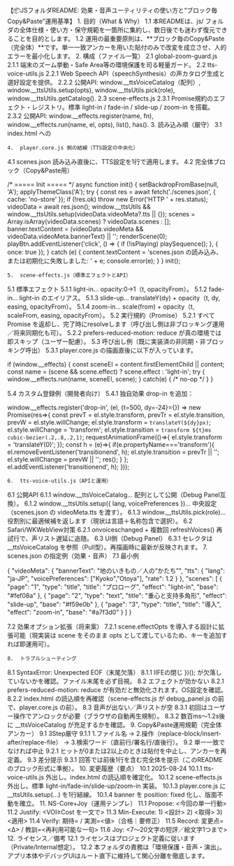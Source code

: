 【📦JSフォルダREADME: 効果・音声ユーティリティの使い方と“ブロック毎Copy&Paste”運用基準】
	1.	目的（What & Why）
1.1 本READMEは、js/ フォルダの全体仕様・使い方・保守規範を一箇所に集約し、数日後でも迷わず復元できることを目的とします。
1.2 運用の最重要原則は、**ブロック毎のCopy&Paste（完全体）**です。単一一致アンカーを用いた貼付のみで改変を成立させ、人的エラーを最小化します。
	2.	構成（ファイル一覧）
2.1 global-zoom-guard.js
2.1.1 端末のズーム挙動・Safe Area等の環境保護を司る軽量ガード。
2.2 tts-voice-utils.js
2.2.1 Web Speech API（speechSynthesis）の声カタログ生成と選好設定を提供。
2.2.2 公開API: window.__ttsVoiceCatalog（配列）, window.__ttsUtils.setup(opts), window.__ttsUtils.pick(role), window.__ttsUtils.getCatalog().
2.3 scene-effects.js
2.3.1 Promise規約のエフェクト・レジストリ。標準 light-in / fade-in / slide-up / zoom-in を搭載。
2.3.2 公開API: window.__effects.register(name, fn), window.__effects.run(name, el, opts), list(), has().
	3.	読み込み順（厳守）
3.1 index.html への <script> 追加は以下の順序を厳守します。
3.1.1 完全体ブロック（Copy&Paste用）

<!-- MUST #2a: tts-voice-utils.js -->
<script src="./js/tts-voice-utils.js" defer></script>

<!-- MUST #2b: scene-effects.js -->
<script src="./js/scene-effects.js" defer></script>

<!-- MUST #2: debug_panel.js, then MUST #3: player.core.js -->
<script src="./debug_panel.js" defer></script>
<script src="./player.core.js" defer></script>


	4.	player.core.js 側の結線（TTS設定の中央化）
4.1 scenes.json 読み込み直後に、TTS設定を1行で適用します。
4.2 完全体ブロック（Copy&Paste用）

/* ===== Init ===== */
async function init() {
  setBackdropFromBase(null, 'A');
  applyThemeClass('A');
  try {
    const res = await fetch('./scenes.json', { cache: 'no-store' });
    if (!res.ok) throw new Error('HTTP ' + res.status);
    videoData = await res.json();
    window.__ttsUtils && window.__ttsUtils.setup(videoData.videoMeta?.tts || {});
    scenes = Array.isArray(videoData.scenes) ? videoData.scenes : [];
    banner.textContent = (videoData.videoMeta && videoData.videoMeta.bannerText) || '';
    renderScene(0);
    playBtn.addEventListener('click', () => { if (!isPlaying) playSequence(); }, { once: true });
  } catch (e) {
    content.textContent = 'scenes.json の読み込み、または初期化に失敗しました: ' + e;
    console.error(e);
  }
}
init();


	5.	scene-effects.js（標準エフェクトとAPI）
5.1 標準エフェクト
5.1.1 light-in… opacity:0→1（t, opacityFrom）。
5.1.2 fade-in… light-in のエイリアス。
5.1.3 slide-up… translateY(dy) + opacity（t, dy, easing, opacityFrom）。
5.1.4 zoom-in… scale(from) + opacity（t, scaleFrom, easing, opacityFrom）。
5.2 実行規約（Promise）
5.2.1 すべて Promise を返却し、完了時にresolveします（呼び出し側は非ブロッキング運用／将来同期化も可）。
5.2.2 prefers-reduced-motion: reduce が真の環境では即スキップ（ユーザー配慮）。
5.3 呼び出し例（既に実装済の非同期・非ブロッキング呼出）
5.3.1 player.core.js の描画直後に以下が入っています。

if (window.__effects) {
  const sceneEl = content.firstElementChild || content;
  const name = (scene && scene.effect) ? scene.effect : 'light-in';
  try { window.__effects.run(name, sceneEl, scene); } catch(e) { /* no-op */ }
}

5.4 カスタム登録例（開発者向け）
5.4.1 独自効果 drop-in を追加：

window.__effects.register('drop-in', (el, {t=500, dy=-24}={}) => new Promise(res=>{
  const prevT = el.style.transform, prevTr = el.style.transition, prevW = el.style.willChange;
  el.style.transform = `translateY(${dy}px)`;
  el.style.willChange = 'transform';
  el.style.transition = `transform ${t}ms cubic-bezier(.2,.8,.2,1)`;
  requestAnimationFrame(()=>{ el.style.transform = 'translateY(0)'; });
  const h = (e)=>{ if(e.propertyName==='transform'){ el.removeEventListener('transitionend', h);
    el.style.transition = prevTr || ''; el.style.willChange = prevW || ''; res(); } };
  el.addEventListener('transitionend', h);
}));


	6.	tts-voice-utils.js（APIと運用）
6.1 公開API
6.1.1 window.__ttsVoiceCatalog… 配列として公開（Debug Panel互換）。
6.1.2 window.__ttsUtils.setup({ lang, voicePreferences })… 中央設定（scenes.json の videoMeta.tts を渡す）。
6.1.3 window.__ttsUtils.pick(role)… 役割別に最適候補を返します（現状は言語＋名称包含で選択）。
6.2 Safari/WKWebView対策
6.2.1 onvoiceschanged + 複数回 refreshVoices() 再試行で、声リスト遅延に追随。
6.3 UI側（Debug Panel）
6.3.1 セレクタは __ttsVoiceCatalog を参照（Pull型）。再描画時に最新が反映されます。
	7.	scenes.json の指定例（効果・音声）
7.1 最小例

{
  "videoMeta": {
    "bannerText": "地のいきもの／人の“かたち”",
    "tts": { "lang": "ja-JP", "voicePreferences": ["Kyoko","Otoya"], "rate": 1.2 }
  },
  "scenes": [
    { "page": "1", "type": "title", "title": "プロローグ", "effect": "light-in", "base": "#fef08a" },
    { "page": "2", "type": "text",  "title": "重心と支持多角形", "effect": "slide-up", "base": "#f59e0b" },
    { "page": "3", "type": "title", "title": "導入", "effect": "zoom-in", "base": "#a7f3d0" }
  ]
}

7.2 効果オプション拡張（将来案）
7.2.1 scene.effectOpts を導入する設計に拡張可能（現実装は scene をそのまま opts として渡しているため、キーを追加すれば即運用可）。

	8.	トラブルシューティング
8.1 SyntaxError: Unexpected EOF（末尾欠落）
8.1.1 IIFEの閉じ })(); が欠落していないかを確認。ファイル末尾を必ず目視。
8.2 エフェクトが効かない
8.2.1 prefers-reduced-motion: reduce が有効だと無効化されます。OS設定を確認。
8.2.2 index.html の読込順を再確認（scene-effects.js が debug_panel.js の前で、player.core.js の前）。
8.3 音声が出ない／声リストが空
8.3.1 初回はユーザー操作でアンロックが必要（ブラウザの自動再生規制）。
8.3.2 数百ms〜1.2s後に __ttsVoiceCatalog が充足するかを確認。
	9.	Copy&Paste運用規範（完全体アンカー）
9.1 3Step厳守
9.1.1 1.ファイル名 → 2.操作（replace-block/insert-after/replace-file） → 3.検索ワード（直前行/署名行/直後行）。
9.2 単一一致でなければ中止
9.2.1 ヒットが0または2以上のときは貼付を中止し、アンカーを再定義。
9.3 差分提示
9.3.1 回答では前後1行を含む完全体を提示（このREADMEのブロック形式に準拠）。
	10.	変更履歴（要点）
10.1 2025-08-24
10.1.1 tts-voice-utils.js 外出し。index.html の読込順を確定化。
10.1.2 scene-effects.js 外出し。標準 light-in/fade-in/slide-up/zoom-in 実装。
10.1.3 player.core.js に __ttsUtils.setup(...) を1行結線。
10.1.4 banner を position: fixed 化し、版面不動を確立。
	11.	NS-Core+Joy（運用テンプレ）
11.1 Propose: <今回の単一行動>
11.2 Justify: <VOI≥Cost を一文で>
11.3 Min-Execute: 1) <設計> 2) <取得> 3) <適用>
11.4 Verify: 期待=<KPI> / 実測=<値>（合格｜要修正）
11.5 Record: 変更点=<Δ> / 教訓=<再利用可能な一句>
11.6 Joy: <7〜20文字の短評／絵文字1つまで>
	12.	ライセンス／備考
12.1 ライセンスはプロジェクト定義に従います（Private/Internal想定）。
12.2 本フォルダの責務は「環境保護・音声・演出」。アプリ本体やデバッグUIはルート直下に維持して関心分離を徹底します。